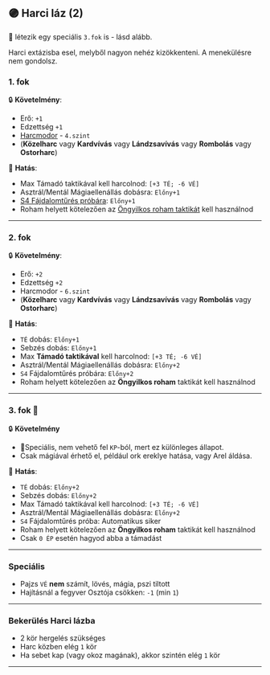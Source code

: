 ## 🟣 Harci láz (2)

🔆 létezik egy speciális `3.fok` is - lásd alább.

Harci extázisba esel, melyből nagyon nehéz kizökkenteni. A menekülésre nem gondolsz.
### 1. fok

🔒 **Követelmény**:
- Erő: `+1`
- Edzettség `+1`
- [Harcmodor](../kepzettsegek.primer.harci/harcmodor.md) - `4.szint`
- (**Közelharc** vagy **Kardvívás** vagy **Lándzsavívás** vagy **Rombolás** vagy **Ostorharc**)

🌟 **Hatás**:
- Max Támadó taktikával kell harcolnod: `[+3 TÉ; -6 VÉ]`
- Asztrál/Mentál Mágiaellenállás dobásra: `Előny+1`
- [S4 Fájdalomtűrés próbára](../061_03_sebesules.md#s4-kateg%C3%B3ri%C3%A1s-f%C3%A1jdalomt%C5%B1r%C3%A9s): `Előny+1`
- Roham helyett kötelezően az [Öngyilkos roham taktikát](../065_02_harci_taktikak.md#%C3%B6ngyilkos-roham-taktika) kell használnod

---
### 2. fok

🔒 **Követelmény**:
- Erő: `+2`
- Edzettség `+2`
- Harcmodor - `6.szint`
- (**Közelharc** vagy **Kardvívás** vagy **Lándzsavívás** vagy **Rombolás** vagy **Ostorharc**)

🌟 **Hatás**:
- `TÉ` dobás: `Előny+1`
- Sebzés dobás: `Előny+1`
- Max **Támadó taktikával** kell harcolnod: `[+3 TÉ; -6 VÉ]`
- Asztrál/Mentál Mágiaellenállás dobásra: `Előny+2`
- `S4` Fájdalomtűrés próbára: `Előny+2`
- Roham helyett kötelezően az **Öngyilkos roham** taktikát kell használnod

---
### 3. fok 🔆

🔒 **Követelmény**
- 🔆Speciális, nem vehető fel `KP`-ból, mert ez különleges állapot.
- Csak mágiával érhető el, például ork ereklye hatása, vagy Arel áldása.

🌟 **Hatás**:
- `TÉ` dobás: `Előny+2`
- Sebzés dobás: `Előny+2`
- Max Támadó taktikával kell harcolnod: `[+3 TÉ; -6 VÉ]`
- Asztrál/Mentál Mágiaellenállás dobásra: `Előny+2`
- `S4` Fájdalomtűrés próba: Automatikus siker
- Roham helyett kötelezően az **Öngyilkos roham** taktikát kell használnod
- Csak `0 ÉP` esetén hagyod abba a támadást

---
### Speciális

- Pajzs `VÉ` **nem** számít, lövés, mágia, pszi tiltott
- Hajításnál a fegyver Osztója csökken: `-1`  (min `1`)

---
### Bekerülés Harci lázba

- 2 kör hergelés szükséges
- Harc közben elég `1` kör
- Ha sebet kap (vagy okoz magának), akkor szintén elég `1` kör

---
